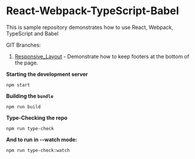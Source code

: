 # React-Webpack-TypeScript-Babel

This is sample repository demonstrates how to use React, Webpack, TypeScript and Babel

GIT Branches:  
1. [Responsive_Layout](https://github.com/KiranMohan/react-webpack-typescript-babel/tree/Responsive_Layout) - Demonstrate how to keep footers at the bottom of the page.  

**Starting the development server**
```shell
npm start
```

**Building the `bundle`**

```shell
npm run build
```

**Type-Checking the repo**

```shell
npm run type-check
```

**And to run in --watch mode:**

```shell
npm run type-check:watch
```
